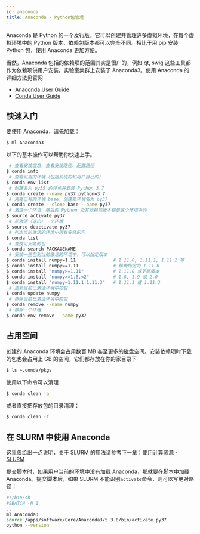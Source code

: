```yaml
---
id: anaconda
title: Anaconda - Python包管理
---
```


Anaconda 是 Python 的一个发行版。它可以创建并管理许多虚拟环境，在每个虚拟环境中的 Python 版本、依赖包版本都可以完全不同。相比于用 pip 安装 Python 包，使用 Anaconda 更加方便。

当然，Anaconda 包括的依赖项的范围其实是很广的，例如 qt, swig 这些工具都作为依赖项供用户安装。实验室集群上安装了 Anaconda3。使用 Anaconda 的详细方法见官网 

- [Anaconda User Guide](https://docs.anaconda.com/anaconda/user-guide/)
- [Conda User Guide](https://conda.io/projects/conda/en/latest/user-guide/index.html)

## 快速入门

要使用 Anaconda，请先加载：

```
$ ml Anaconda3
```

以下的基本操作可以帮助你快速上手。

```bash
 # 查看安装信息，查看安装路径、配置路径
$ conda info
 # 查看可用的环境（包括系统的和用户自己的）
$ conda env list
 # 创建名为 py35 的环境并安装 Python 3.7
$ conda create --name py37 python=3.7
 # 克隆已有的环境 base，创建新环境名为 py37
$ conda create --clone base --name py37
 # 激活一个环境，随后的 Python 及其依赖项版本都是这个环境中的
$ source activate py37
 # 反激活（退出）一个环境
$ source deactivate py37
 # 列出当前激活的环境中所有安装的包
$ conda list
 # 查找可安装的包
$ conda search PACKAGENAME
 # 安装一些包到当前激活的环境中，可以指定版本
$ conda install numpy=1.11              # 1.11.0, 1.11.1, 1.11.2 等
$ conda install numpy==1.11             # 精确指定为 1.11.0
$ conda install "numpy>=1.11"           # 1.11.0 或更高版本
$ conda install "numpy>=1.8,<2"         # 1.8, 1.9 或 2.0
$ conda install "numpy=1.11.1|1.11.3"   # 1.11.1 或 1.11.3
 # 更新当前已激活环境中的包
$ conda update numpy
 # 移除当前已激活环境中的包
$ conda remove --name numpy
 # 移除一个环境
$ conda env remove --name py37
```

## 占用空间

创建的 Anaconda 环境会占用数百 MB 甚至更多的磁盘空间。安装依赖项时下载的包也会占用上 GB 的空间，它们都存放在你的家目录下

```bash
$ ls ~.conda/pkgs
```

使用以下命令可以清理：

```bash
$ conda clean -a
```

或者直接把存放包的目录清理：

```bash
$ conda clean -f
```

## 在 SLURM 中使用 Anaconda

这里仅给出一点说明，关于 SLURM 的用法请参考下一章：[使用计算资源 - SLURM](../slurm/01-slurm-intro.md)

提交脚本时，如果用户当前的环境中没有加载 Anaconda，那就要在脚本中加载 Anaconda。提交脚本后，如果  SLURM 不能识别`activate`命令，则可以写绝对路径：

```bash
#!/bin/sh
#SBATCH -N 1
...
ml Anaconda3
source /apps/software/Core/Anaconda3/5.3.0/bin/activate py37
python --version
```
